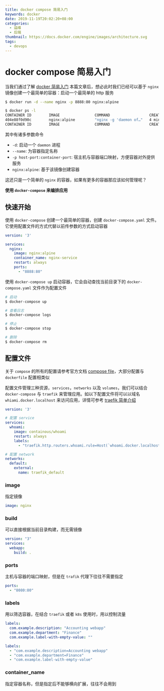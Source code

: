 ```yaml
---
title: docker compose 简易入门
keywords: docker
date: 2019-11-19T20:02:20+08:00
categories:
  - 运维
  - 后端
thumbnail: https://docs.docker.com/engine/images/architecture.svg
tags:
  - devops
---
```


# docker compose 简易入门

当我们通过了解 [docker 简易入门](https://github.com/shfshanyue/op-note/blob/master/docker.md) 本篇文章后，想必此时我们已经可以基于 `nginx` 镜像创建一个最简单的容器：启动一个最简单的 http 服务

``` bash
$ docker run -d --name nginx -p 8888:80 nginx:alpine

$ docker ps -l
CONTAINER ID        IMAGE                COMMAND                  CREATED             STATUS              PORTS                    NAMES
404e88f0d90c        nginx:alpine         "nginx -g 'daemon of…"   4 minutes ago       Up 4 minutes        0.0.0.0:8888->80/tcp     nginx
CONTAINER ID        IMAGE                COMMAND                  CREATED             STATUS              PORTS                    NAMES
```

其中有诸多参数命令

+ `-d`: 启动一个 `daemon` 进程
+ `--name`: 为容器指定名称
+ `-p host-port:container-port`: 宿主机与容器端口映射，方便容器对外提供服务
+ `nginx:alpine`: 基于该镜像创建容器

这还只是一个简单的 `nginx` 的容器，如果有更多的容器那应该如何管理呢？

**使用 `docker-compose` 来编排应用**

## 快速开始

使用 `docker-compose` 创建一个最简单的容器，创建 `docker-compose.yaml` 文件。它使用配置文件的方式代替以前传参数的方式启动容器

``` yaml
version: '3'

services:
  nginx:
    image: nginx:alpine
    container_name: nginx-service
    restart: always
    ports:
      - "8888:80"
```

使用 `docker-compose up` 启动容器，它会自动查找当前目录下的 `docker-compose.yaml` 文件作为配置文件

``` bash
# 启动
$ docker-compose up

# 查看日志
$ docker-compose logs

# 停止
$ docker-compose stop

# 删除
$ docker-compose rm
```

## 配置文件

关于 `compose` 的所有的配置请参考官方文档 [compose file](https://docs.docker.com/compose/compose-file/)，大部分配置与 `dockerfile` 配置相类似

配置文件管理三种资源，`services`，`networks` 以及 `volumes`，我们可以结合 `docker-compose` 与 `traefik` 来管理应用。如以下配置文件将可以以域名 `whiami.docker.localhost` 来访问应用，详情可参考 [traefik 简单介绍](https://github.com/shfshanyue/op-note/blob/master/traefik.md)

``` yaml
version: '3'

# 配置 service
services:
  whoami:
    image: containous/whoami
    restart: always
    labels:
      - "traefik.http.routers.whoami.rule=Host(`whoami.docker.localhost`)"

# 配置 network
networks:
  default:
    external:
      name: traefik_default
```

### image

指定镜像

``` yaml
image: nginx
```

### build

可以直接根据当前目录构建，而无需镜像

``` yaml
version: "3"
services:
  webapp:
    build: .
```

### ports

主机与容器的端口映射，但是在 `trafik` 代理下往往不需要指定

``` yaml
ports:
  - "8080:80"
```

### labels

用以筛选容器，在结合 `traefik` 或者 `k8s` 使用时，用以控制流量

``` yaml
labels:
  com.example.description: "Accounting webapp"
  com.example.department: "Finance"
  com.example.label-with-empty-value: ""

labels:
  - "com.example.description=Accounting webapp"
  - "com.example.department=Finance"
  - "com.example.label-with-empty-value"
```

### container_name

指定容器名称，但是指定后不能够横向扩展，往往不会用到
